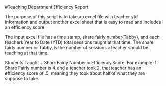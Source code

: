 #Teaching Department Efficiency Report

The purpose of this script is to take an excel file with teacher ytd information
and output another excel sheet that is easy to read and includes an
efficiency score

The input excel file has a time stamp, share fairly number(Tabby), and each 
teachers Year to Date (YTD) total sessions taught at that time. The share fairly
number or Tabby, is the number of sessions a teacher should be teaching at that
time. 

Students Taught  ÷ Share Fairly Number = Efficiency Score.
For example if Share Fairly number is 4, and a teacher took 2, that teacher
has an efficiency score of .5, meaning they took about half of what they are 
suppose to take. 






